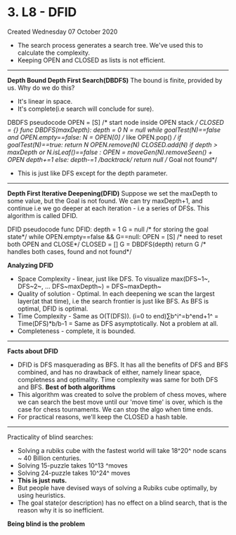 # 3. L8 - DFID
Created Wednesday 07 October 2020


* The search process generates a search tree. We've used this to calculate the complexity.
* Keeping OPEN and CLOSED as lists is not efficient.


*****

**Depth Bound Depth First Search(DBDFS)**
The bound is finite, provided by us.
Why do we do this?

* It's linear in space.
* It's complete(i.e search will conclude for sure).

DBDFS pseudocode
	OPEN = [S] /* start node inside OPEN stack */
	CLOSED = {} 
	func DBDFS(maxDepth):
		depth = 0
		N = null
		while goalTest(N)==false and OPEN.empty==false:
			N = OPEN[0] /* like OPEN.pop() */
			if goalTest(N)==true:
				return N
			OPEN.remove(N)
			CLOSED.add(N)
			if depth > maxDepth or N.isLeaf()==false :
				OPEN = moveGen(N).removeSeen() + OPEN
				depth+=1
			else:
				depth-=1 /*backtrack*/
		return null /* Goal not found*/


* This is just like DFS except for the depth parameter.


*****

**Depth First Iterative Deepening(DFID)**
Suppose we set the maxDepth to some value, but the Goal is not found. We can try maxDepth+1, and continue
i.e we go deeper at each iteration - i.e a series of DFSs. This algorithm is called DFID.

DFID pseudocode
	func DFID:
		depth = 1
		G = null /* for storing the goal state*/
		while OPEN.empty==false && G==null:
			OPEN = [S] /* need to reset both OPEN and CLOSE*/
			CLOSED = []
			G = DBDFS(depth)
		return G /* handles both cases, found and not found*/


**Analyzing DFID**

* Space Complexity - linear, just like DFS. To visualize max(DFS~1~, DFS~2~, ... DFS~maxDepth~) = DFS~maxDepth~
* Quality of solution - Optimal. In each deepening we scan the largest layer(at that time), i.e  the search frontier is just like BFS. As BFS is optimal, DFID is optimal.
* Time Complexity - Same as O(T(DFS)). (i=0 to end)∑b^i^=b^end+1^ = Time(DFS)*b/b-1 = Same as DFS asymptotically. Not a problem at all.
* Completeness - complete, it is bounded.



*****

**Facts about DFID**

* DFID is DFS masquerading as BFS. It has all the benefits of DFS and BFS combined, and has no drawback of either, namely linear space, completness and optimality. Time complexity was same for both DFS and BFS. **Best of both algorithms**
* This algorithm was created to solve the problem of chess moves, where we can search the best move until our 'move time' is over, which is the case for chess tournaments. We can stop the algo when time ends.
* For practical reasons, we'll keep the CLOSED a hash table.



*****

Practicality of blind searches:

* Solving a rubiks cube with the fastest world will take 18^20^ node scans ~ 40 Billion centuries.
* Solving 15-puzzle takes 10^13 ^moves
* Solving 24-puzzle takes 10^24^ moves
* **This is just nuts.**
* But people have devised ways of solving a Rubiks cube optimally, by using heuristics.
* The goal state(or description) has no effect on a blind search, that is the reason why it is so inefficient.

**Being blind is the problem**

